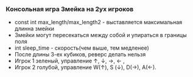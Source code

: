 ### Консольная игра Змейка на 2ух игроков				
 - const int max_length/max_length2 - выставляется максимальная длинна змейки 
- Змейки могут пересекаться между собой и упираться в границы поля 
 -  int sleep_time - скорость(чем выше, тем медленее) 
  - После длины 3-ех кубиков, реверс делать нельзя 
 - Игрок 1 зеленый, управление  ↑, ↓, ->, <- , 
 - Игрок 2 голубой, управление  W(↑), S (↓), D(->), A(<-).
